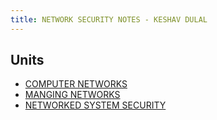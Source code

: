 ```yaml
---
title: NETWORK SECURITY NOTES - KESHAV DULAL
---
```


## Units

- [COMPUTER NETWORKS](https://keshavdulal.github.io/btec-computer-networks-notes/notes/computer-networks)
- [MANGING NETWORKS](https://keshavdulal.github.io/btec-computer-networks-notes/notes/managing-networks/btec-mn-notes)
- [NETWORKED SYSTEM SECURITY](https://keshavdulal.github.io/btec-computer-networks-notes/notes/networked-systems-security)